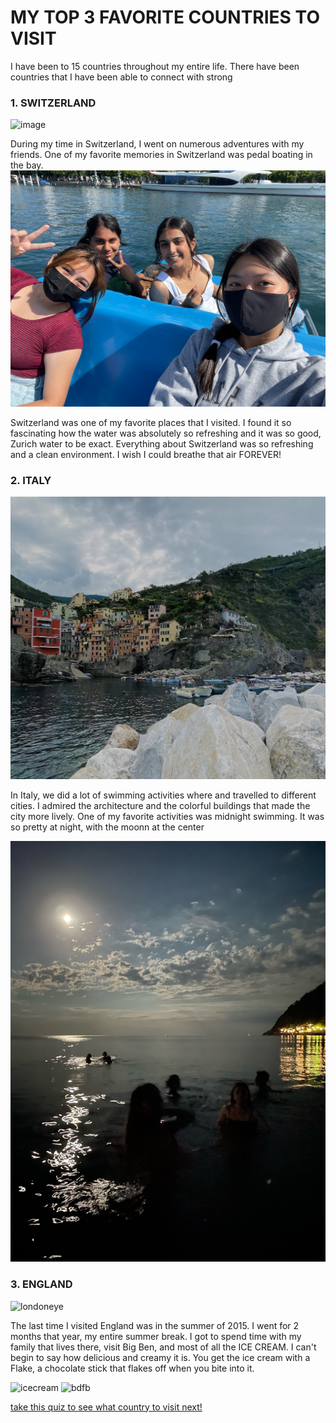 # MY TOP 3 FAVORITE COUNTRIES TO VISIT
I have been to 15 countries throughout my entire life. There have been countries that I have been able to connect with strong 

### **1. SWITZERLAND**
![image](https://switzerland-tour.com/images/city/zurich-top/Lake-Zurich.jpg)

During my time in Switzerland, I went on numerous adventures with my friends. One of my favorite memories in Switzerland was pedal boating in the bay.
![boatpedaling](IMG_4087.JPG)

Switzerland was one of my favorite places that I visited. I found it so fascinating how the water was absolutely so refreshing and it was so good, Zurich water to be exact. Everything about Switzerland was so refreshing and a clean environment. I wish I could breathe that air FOREVER!


### **2. ITALY**
![italy](IMG_7732_Original.jpg)

In Italy, we did a lot of swimming activities where and travelled to different cities. I admired the architecture and the colorful buildings that made the city more lively. One of my favorite activities was midnight swimming. It was so pretty at night, with the moonn at the center

![midnight](IMG_4490.JPG)


### **3. ENGLAND**
![londoneye](https://www.telegraph.co.uk/content/dam/Travel/leadAssets/31/82/London_Eye_view_3182851a.jpg)

The last time I visited England was in the summer of 2015. I went for 2 months that year, my entire summer break. I got to spend time with my family that lives there, visit Big Ben, and most of all the ICE CREAM. I can't begin to say how delicious and creamy it is. You get the ice cream with a Flake, a chocolate stick that flakes off when you bite into it.

![icecream](https://www.mrwhippyscotland.co.uk/wp-content/uploads/2022/02/Product-Montage-768x512.jpg)
![bdfb](https://i.pinimg.com/originals/77/b9/63/77b9639b8f140999bd6c91ed64d20a9a.jpg)


[take this quiz to see what country to visit next!](https://www.travelchannel.com/interests/travel-tips/articles/what-bucket-list-trip-should-you-take)
